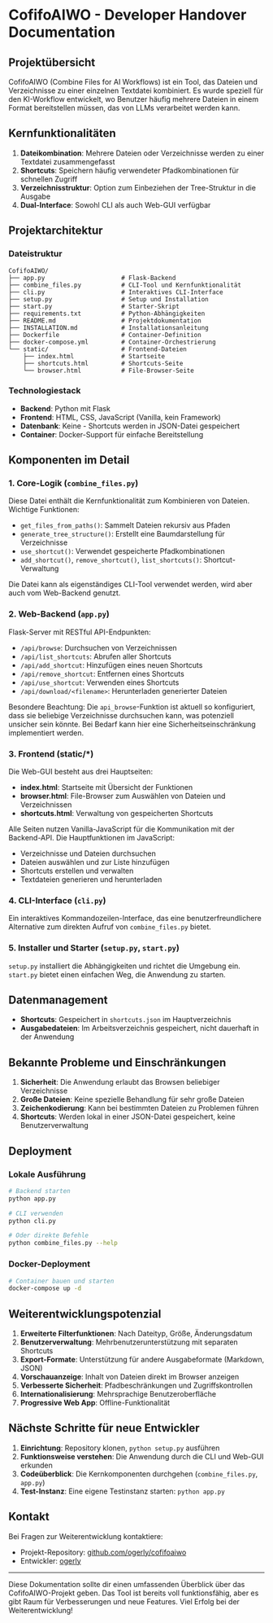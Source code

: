 # CofifoAIWO - Developer Handover Documentation

## Projektübersicht

CofifoAIWO (Combine Files for AI Workflows) ist ein Tool, das Dateien und Verzeichnisse zu einer einzelnen Textdatei kombiniert. Es wurde speziell für den KI-Workflow entwickelt, wo Benutzer häufig mehrere Dateien in einem Format bereitstellen müssen, das von LLMs verarbeitet werden kann.

## Kernfunktionalitäten

1. **Dateikombination**: Mehrere Dateien oder Verzeichnisse werden zu einer Textdatei zusammengefasst
2. **Shortcuts**: Speichern häufig verwendeter Pfadkombinationen für schnellen Zugriff
3. **Verzeichnisstruktur**: Option zum Einbeziehen der Tree-Struktur in die Ausgabe
4. **Dual-Interface**: Sowohl CLI als auch Web-GUI verfügbar

## Projektarchitektur

### Dateistruktur
```
CofifoAIWO/
├── app.py                     # Flask-Backend
├── combine_files.py           # CLI-Tool und Kernfunktionalität
├── cli.py                     # Interaktives CLI-Interface
├── setup.py                   # Setup und Installation
├── start.py                   # Starter-Skript
├── requirements.txt           # Python-Abhängigkeiten
├── README.md                  # Projektdokumentation
├── INSTALLATION.md            # Installationsanleitung
├── Dockerfile                 # Container-Definition
├── docker-compose.yml         # Container-Orchestrierung
└── static/                    # Frontend-Dateien
    ├── index.html             # Startseite
    ├── shortcuts.html         # Shortcuts-Seite
    └── browser.html           # File-Browser-Seite
```

### Technologiestack

- **Backend**: Python mit Flask
- **Frontend**: HTML, CSS, JavaScript (Vanilla, kein Framework)
- **Datenbank**: Keine - Shortcuts werden in JSON-Datei gespeichert
- **Container**: Docker-Support für einfache Bereitstellung

## Komponenten im Detail

### 1. Core-Logik (`combine_files.py`)

Diese Datei enthält die Kernfunktionalität zum Kombinieren von Dateien. Wichtige Funktionen:

- `get_files_from_paths()`: Sammelt Dateien rekursiv aus Pfaden
- `generate_tree_structure()`: Erstellt eine Baumdarstellung für Verzeichnisse
- `use_shortcut()`: Verwendet gespeicherte Pfadkombinationen
- `add_shortcut()`, `remove_shortcut()`, `list_shortcuts()`: Shortcut-Verwaltung

Die Datei kann als eigenständiges CLI-Tool verwendet werden, wird aber auch vom Web-Backend genutzt.

### 2. Web-Backend (`app.py`)

Flask-Server mit RESTful API-Endpunkten:

- `/api/browse`: Durchsuchen von Verzeichnissen
- `/api/list_shortcuts`: Abrufen aller Shortcuts
- `/api/add_shortcut`: Hinzufügen eines neuen Shortcuts
- `/api/remove_shortcut`: Entfernen eines Shortcuts
- `/api/use_shortcut`: Verwenden eines Shortcuts
- `/api/download/<filename>`: Herunterladen generierter Dateien

Besondere Beachtung: Die `api_browse`-Funktion ist aktuell so konfiguriert, dass sie beliebige Verzeichnisse durchsuchen kann, was potenziell unsicher sein könnte. Bei Bedarf kann hier eine Sicherheitseinschränkung implementiert werden.

### 3. Frontend (static/*)

Die Web-GUI besteht aus drei Hauptseiten:

- **index.html**: Startseite mit Übersicht der Funktionen
- **browser.html**: File-Browser zum Auswählen von Dateien und Verzeichnissen
- **shortcuts.html**: Verwaltung von gespeicherten Shortcuts

Alle Seiten nutzen Vanilla-JavaScript für die Kommunikation mit der Backend-API. Die Hauptfunktionen im JavaScript:

- Verzeichnisse und Dateien durchsuchen
- Dateien auswählen und zur Liste hinzufügen
- Shortcuts erstellen und verwalten
- Textdateien generieren und herunterladen

### 4. CLI-Interface (`cli.py`)

Ein interaktives Kommandozeilen-Interface, das eine benutzerfreundlichere Alternative zum direkten Aufruf von `combine_files.py` bietet.

### 5. Installer und Starter (`setup.py`, `start.py`)

`setup.py` installiert die Abhängigkeiten und richtet die Umgebung ein.
`start.py` bietet einen einfachen Weg, die Anwendung zu starten.

## Datenmanagement

- **Shortcuts**: Gespeichert in `shortcuts.json` im Hauptverzeichnis
- **Ausgabedateien**: Im Arbeitsverzeichnis gespeichert, nicht dauerhaft in der Anwendung

## Bekannte Probleme und Einschränkungen

1. **Sicherheit**: Die Anwendung erlaubt das Browsen beliebiger Verzeichnisse
2. **Große Dateien**: Keine spezielle Behandlung für sehr große Dateien
3. **Zeichenkodierung**: Kann bei bestimmten Dateien zu Problemen führen
4. **Shortcuts**: Werden lokal in einer JSON-Datei gespeichert, keine Benutzerverwaltung

## Deployment

### Lokale Ausführung

```bash
# Backend starten
python app.py

# CLI verwenden
python cli.py

# Oder direkte Befehle
python combine_files.py --help
```

### Docker-Deployment

```bash
# Container bauen und starten
docker-compose up -d
```

## Weiterentwicklungspotenzial

1. **Erweiterte Filterfunktionen**: Nach Dateityp, Größe, Änderungsdatum
2. **Benutzerverwaltung**: Mehrbenutzerunterstützung mit separaten Shortcuts
3. **Export-Formate**: Unterstützung für andere Ausgabeformate (Markdown, JSON)
4. **Vorschauanzeige**: Inhalt von Dateien direkt im Browser anzeigen
5. **Verbesserte Sicherheit**: Pfadbeschränkungen und Zugriffskontrollen
6. **Internationalisierung**: Mehrsprachige Benutzeroberfläche
7. **Progressive Web App**: Offline-Funktionalität

## Nächste Schritte für neue Entwickler

1. **Einrichtung**: Repository klonen, `python setup.py` ausführen
2. **Funktionsweise verstehen**: Die Anwendung durch die CLI und Web-GUI erkunden
3. **Codeüberblick**: Die Kernkomponenten durchgehen (`combine_files.py`, `app.py`)
4. **Test-Instanz**: Eine eigene Testinstanz starten: `python app.py`

## Kontakt

Bei Fragen zur Weiterentwicklung kontaktiere: 
- Projekt-Repository: [github.com/ogerly/cofifoaiwo](https://github.com/ogerly/cofifoaiwo)
- Entwickler: [ogerly](https://github.com/ogerly)

---

Diese Dokumentation sollte dir einen umfassenden Überblick über das CofifoAIWO-Projekt geben. Das Tool ist bereits voll funktionsfähig, aber es gibt Raum für Verbesserungen und neue Features. Viel Erfolg bei der Weiterentwicklung!